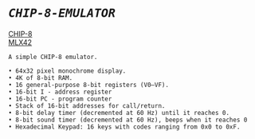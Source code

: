 # *`CHIP-8-EMULATOR`*

<a href="https://en.wikipedia.org/wiki/CHIP-8">CHIP-8</a> <br/>
<a href="https://github.com/codam-coding-college/MLX42">MLX42</a>

```
A simple CHIP-8 emulator.

• 64x32 pixel monochrome display.
• 4K of 8-bit RAM.
• 16 general-purpose 8-bit registers (V0–VF).
• 16-bit I - address register
• 16-bit PC - program counter
• Stack of 16-bit addresses for call/return.
• 8-bit delay timer (decremented at 60 Hz) until it reaches 0.
• 8-bit sound timer (decremented at 60 Hz), beeps when it reaches 0
• Hexadecimal Keypad: 16 keys with codes ranging from 0x0 to 0xF.
```
